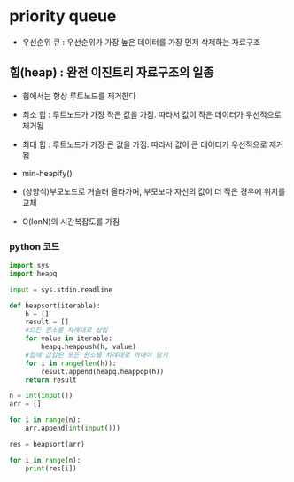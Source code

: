 # priority queue

* 우선순위 큐 : 우선순위가 가장 높은 데이터를 가장 먼저 삭제하는 자료구조



## 힙(heap) : 완전 이진트리 자료구조의 일종

* 힙에서는 항상 루트노드를 제거한다
* 최소 힙 : 루트노드가 가장 작은 값을 가짐. 따라서 값이 작은 데이터가 우선적으로 제거됨
* 최대 힙 : 루트노드가 가장 큰 값을 가짐. 따라서 값이 큰 데이터가 우선적으로 제거됨

* min-heapify()
* (상향식)부모노드로 거슬러 올라가며, 부모보다 자신의 값이 더 작은 경우에 위치를 교체
* O(lonN)의 시간복잡도를 가짐



### python 코드

```python
import sys
import heapq

input = sys.stdin.readline

def heapsort(iterable):
    h = []
    result = []
    #모든 원소를 차례대로 삽입
    for value in iterable:
        heapq.heappush(h, value)
    #힙에 삽입된 모든 원소를 차례대로 꺼내어 담기
    for i in range(len(h)):
        result.append(heapq.heappop(h))
    return result

n = int(input())
arr = []

for i in range(n):
    arr.append(int(input()))

res = heapsort(arr)

for i in range(n):
    print(res[i])
```

